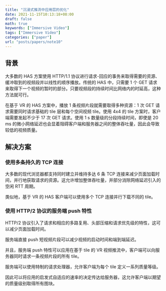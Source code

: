```yaml
---
title: "沉浸式推流中应用层的优化"
date: 2021-11-15T10:13:18+08:00
draft: false
math: true
keywords: ["Immersive Video"]
tags: ["Immersive Video"]
categories: ["paper"]
url: "posts/papers/note10"
---
```


## 背景

大多数的 HAS 方案使用 HTTP/1.1 协议进行请求-回应的事务来取得需要的资源、缓冲取到的视频段并以线性的顺序播放。传统的 HAS 中，只需要 1 个 GET 请求来取得下一个视频的暂时的部分。只要视频段的持续时间比网络内的时延高，这种方法就可行。

在基于 VR 的 HAS 方案中，播放 1 条视频片段就需要取得多种资源：1 次 GET 请求需要同时请求基础的 tile 层和每个空间视频 tile。使用 4x4 的 tile 方案时，客户端需要发起不少于 17 次 GET 请求。使用 1 s 数量级的分段持续时间，即使是 20 ms 的微小网络延迟也会显着阻碍客户端和服务器之间的整体吞吐量，因此会导致较低的视频质量。

## 解决方案

### 使用多条持久的 TCP 连接

大多数的现代浏览器都支持同时建立并维持多达 6 条 TCP 连接来减少页面加载时间，并行地获取请求的资源。这允许增加整体吞吐量，并部分消除网络延迟引入的空闲 RTT 周期。

类似地，基于 VR 的 HAS 客户端可以使用多个 TCP 连接并行下载不同的 tile。

### 使用 HTTP/2 协议的服务端 push 特性

HTTP/2 协议引入了请求和相应的多路复用、头部压缩和请求优先级的特性，这可以减少页面加载时间。

服务端直接 push 短视频片段可以减少视频的启动时间和端到端延迟。

并且，服务端 push 特性可以应用在基于 tile 的 VR 视频推流中，客户端可以向服务器同时请求一条视频片段的所有 tile。

服务端可以使用特制的请求处理器，允许客户端为每个 tile 定义一系列质量等级。

因此可以将应用的启发式自适应的速率的决定传达给服务器，这允许客户端以期望的质量级别取得所有图块。

